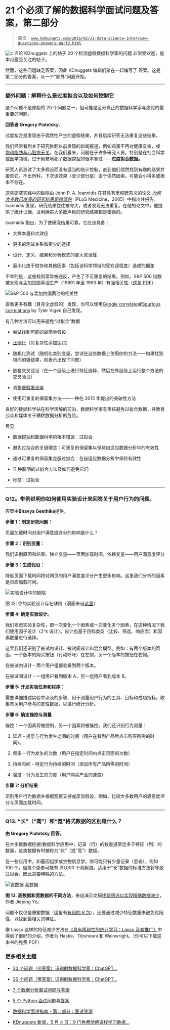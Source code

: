 # 21 个必须了解的数据科学面试问题及答案，第二部分

> 原文：[`www.kdnuggets.com/2016/02/21-data-science-interview-questions-answers-part2.html`](https://www.kdnuggets.com/2016/02/21-data-science-interview-questions-answers-part2.html)

![c](img/3d9c022da2d331bb56691a9617b91b90.png) 评论 KDnuggets 上的帖子 20 个检测虚假数据科学家的问题 非常受欢迎，是本月最受关注的帖子。

然而，这些问题缺乏答案，因此 KDnuggets 编辑们聚在一起编写了 答案。这是第二部分的答案，从一个“额外”问题开始。

* * *

### 额外问题：解释什么是过度拟合以及如何控制它

这个问题不是原始的 20 个问题之一，但可能是区分真正的数据科学家与虚假的最重要的问题。

**回答者 Gregory Piatetsky.**

过度拟合是发现由于偶然性产生的虚假结果，并且后续研究无法重复这些结果。

我们经常看到关于研究推翻以前发现的新闻报道，例如鸡蛋不再对健康有害，或 [饱和脂肪与心脏病无关](http://well.blogs.nytimes.com/2014/03/17/study-questions-fat-and-heart-disease-link/)。在我们看来，问题在于许多研究人员，特别是在社会科学或医学领域，过于频繁地犯了数据挖掘的根本罪过——**过度拟合数据。**

研究人员测试了太多假设而没有适当的统计控制，直到他们偶然找到有趣的结果并报告它。不出所料，下次该效果（至少部分是）由于偶然因素，可能会小得多或根本不存在。

这些研究实践中的缺陷由 John P. A. Ioannidis 在其具有里程碑意义的论文 [*为何大多数已发表的研究结果是错误的*](http://www.plosmedicine.org/article/info%3Adoi%2F10.1371%2Fjournal.pmed.0020124)（PLoS Medicine，2005）中指出并报告。Ioannidis 发现，研究结果往往被夸大，或者发现无法重复。在他的论文中，他提供了统计证据，证明确实大多数声称的研究结果都是错误的。

Ioannidis 指出，为了使研究结果可靠，它应该具备：

+   大样本量和大效应

+   更多的测试关系和更少的选择

+   设计、定义、结果和分析模式的更大灵活性

+   最小化由于财务和其他因素（包括该科学领域的受欢迎程度）造成的偏差

不幸的是，这些规则常常被违反，产生了不可重复的结果。例如，S&P 500 指数被发现与孟加拉国黄油生产（19891 年至 1993 年）有强相关性（[这是 PDF](http://nerdsonwallstreet.typepad.com/my_weblog/files/dataminejune_2000.pdf)）

![S&P 500 与孟加拉国黄油的相关性](img/9b3e97a5a2730530c90aea057bbe45f7.png)

查看更多有趣（且完全虚假的）发现，你可以使用[Google correlate](https://www.google.com/trends/correlate/)或[Spurious correlations](http://www.tylervigen.com/discover) by Tyler Vigen 自己发现。

有几种方法可以用来避免“过拟合”数据

+   尝试找到可能的最简单假设

+   [正则化](https://en.wikipedia.org/wiki/Regularization_(mathematics))（对复杂性添加惩罚）

+   随机化测试（随机化类别变量，尝试在这些数据上使用你的方法——如果找到相同的强结果，则表示出现了问题）

+   嵌套交叉验证（在一个层级上进行特征选择，然后在外层级上运行整个方法的交叉验证）

+   调整[虚假发现率](https://en.wikipedia.org/wiki/False_discovery_rate)

+   使用可重复的保留集方法——一种在 2015 年提出的突破性方法

良好的数据科学站在科学理解的前沿，数据科学家有责任避免过拟合数据，并教育公众和媒体关于糟糕数据分析的危险。

另见

+   数据挖掘和数据科学的根本错误：过拟合

+   避免过拟合的关键理念：可重复的保留集以保持自适应数据分析中的有效性

+   通过可重复的保留集克服过拟合：在自适应数据分析中保持有效性

+   11 种聪明的过拟合方法及如何避免它们

+   标签：过拟合

* * *

### Q12。举例说明你如何使用实验设计来回答关于用户行为的问题。

答案由**Bhavya Geethika**提供。

**步骤 1：制定研究问题：**

页面加载时间对用户满意度评分的影响是什么？

**步骤 2：识别变量：**

我们识别原因和结果。独立变量——页面加载时间，依赖变量——用户满意度评分

**步骤 3：生成假设：**

降低页面下载时间将对网页的用户满意度评分产生更多影响。这里我们分析的因素是页面加载时间。

![实验设计中的缺陷](img/25ad9ff6b6030b72983b2a7d7bba18bd.png)

图 12: 你的实验设计存在缺陷（漫画来自[这里](https://sites.psu.edu/academy/2014/10/29/a-lesson-on-experimental-design/)）

**步骤 4: 确定实验设计。**

我们考虑实验复杂性，即一次变化一个因素或一次变化多个因素，在这种情况下我们使用因子设计（2^k 设计）。设计也基于目标类型（比较、筛选、响应面）和因素数量进行选择。

这里我们还识别了被试内设计、被试间设计和混合模型。例如：有两个版本的页面，一个版本的购买按钮（行动呼吁）在左侧，另一个版本的按钮在右侧。

在被试内设计 - 两个用户组都会看到两个版本。

在被试间设计 - 一组用户看到版本 A，另一组用户看到版本 B。

**步骤 5: 开发实验任务和程序：**

需要详细描述实验中涉及的步骤、用于测量用户行为的工具、目标和成功指标。收集有关用户参与的定性数据，以进行统计分析。

**步骤 6: 确定操控与测量**

操控：一个因素将被控制，另一个因素将被操控。我们还识别行为测量：

1.  延迟 - 提示与行为发生之间的时间（用户在看到产品后点击购买所需的时间）。

1.  频率 - 行为发生的次数（用户在指定时间内点击页面的次数）

1.  持续时间 - 特定行为持续的时间（添加所有产品所需的时间）

1.  强度 - 行为发生的力度（用户购买产品的速度）

**步骤 7: 分析结果**

识别用户行为数据并根据观察支持或反驳假设，例如，比较大多数用户的满意度评分与页面加载时间。

* * *

### Q13\. “长”（“高”）和“宽”格式数据的区别是什么？

**由 Gregory Piatetsky 回答。**

在大多数数据挖掘/数据科学应用中，记录（行）的数量通常远多于特征（列）的数量，这类数据有时被称为“长”（或“高”）数据。

在一些应用中，如基因组学或生物信息学，你可能只有少量记录（患者），例如 100 个，但每个患者可能有 20,000 个观察值。适用于“长”数据的标准方法将导致过拟合，因此需要特殊的方法。

![宽数据 高数据](img/dce8c3fc8418ba05b251e8955b61d6ca.png)

**图 13\. 高数据和宽数据的不同方法**，来自演示文稿[稀疏筛选以实现精确数据减少](http://www.slideshare.net/BigDataMining/screening-ye14)，作者 Jieping Ye。

问题不仅仅是重塑数据（这里有[有用的 R 包](https://psychwire.wordpress.com/2011/05/16/reshape-package-in-r-long-data-format-to-wide-back-to-long-again/)），还要通过减少特征数量来避免假阳性，以找到最相关的特征。

像 Lasso 这样的特征减少方法在[《具有稀疏性的统计学习：Lasso 及其推广》](http://web.stanford.edu/~hastie/StatLearnSparsity/)中得到了很好的介绍，作者为 Hastie、Tibshirani 和 Wainwright。（你可以下载这本书的免费 PDF）

### 更多相关主题

+   [20 个问题（带答案）识别假数据科学家：ChatGPT…](https://www.kdnuggets.com/2023/01/20-questions-detect-fake-data-scientists-chatgpt-1.html)

+   [20 个问题（带答案）识别假数据科学家：ChatGPT…](https://www.kdnuggets.com/2023/02/20-questions-detect-fake-data-scientists-chatgpt-2.html)

+   [7 个数据分析面试问题与答案](https://www.kdnuggets.com/2022/09/7-data-analytics-interview-questions-answers.html)

+   [5 个 Python 面试问题与答案](https://www.kdnuggets.com/2022/09/5-python-interview-questions-answers.html)

+   [数据科学面试指南 - 第二部分：面试资源](https://www.kdnuggets.com/2022/04/data-science-interview-guide-part-2-interview-resources.html)

+   [KDnuggets 新闻，5 月 4 日：9 门免费哈佛课程学习数据…](https://www.kdnuggets.com/2022/n18.html)
